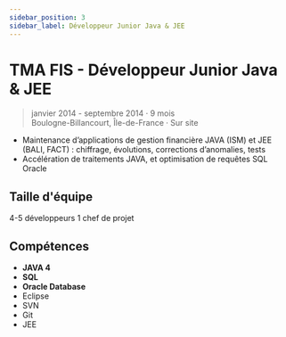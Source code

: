 ```yaml
---
sidebar_position: 3
sidebar_label: Développeur Junior Java & JEE
---
```


# TMA FIS - Développeur Junior Java & JEE

> janvier 2014 - septembre 2014 · 9 mois
> \
> Boulogne-Billancourt, Île-de-France · Sur site

- Maintenance d’applications de gestion financière JAVA (ISM) et JEE (BALI, FACT) : chiffrage, évolutions, corrections d’anomalies, tests
- Accélération de traitements JAVA, et optimisation de requêtes SQL Oracle

## Taille d'équipe

4-5 développeurs
1 chef de projet

## Compétences

- **JAVA 4**
- **SQL**
- **Oracle Database**
- Eclipse
- SVN
- Git
- JEE
